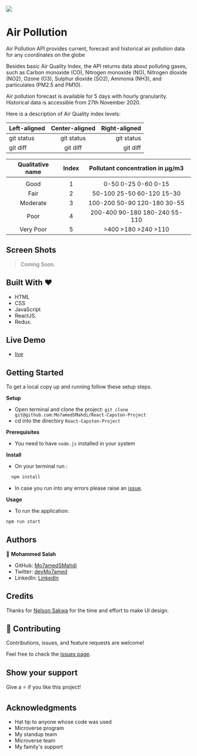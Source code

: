 ![](https://img.shields.io/badge/Microverse-blueviolet)

# Air Pollution

Air Pollution API provides current, forecast and historical air pollution data for any coordinates on the globe

Besides basic Air Quality Index, the API returns data about polluting gases, such as Carbon monoxide (CO), Nitrogen monoxide (NO), Nitrogen dioxide (NO2), Ozone (O3), Sulphur dioxide (SO2), Ammonia (NH3), and particulates (PM2.5 and PM10).

Air pollution forecast is available for 5 days with hourly granularity. Historical data is accessible from 27th November 2020.

Here is a description of Air Quality index levels:

| Left-aligned | Center-aligned | Right-aligned |
| :----------- | :------------: | ------------: |
| git status   |   git status   |    git status |
| git diff     |    git diff    |      git diff |

| Qualitative name | Index | Pollutant concentration in μg/m3 |
| :--------------: | :---: | :------------------------------: |
|                  |       |   | NO2 |     PM10 |   O3  |      PM25 (optional) |    |
|       Good       |   1   |   0-50    0-25    0-60      0-15        |
|       Fair       |   2   |   50-100  25-50   60-120    15-30     |
|     Moderate     |   3   |   100-200 50-90   120-180   30-55    |
|       Poor       |   4   |   200-400 90-180  180-240   55-110   |
|    Very Poor     |   5   |   >400    >180    >240      >110        |

## Screen Shots

> Coming Soon.

## Built With &hearts;

- HTML
- CSS
- JavaScript
- ReactJS.
- Redux.

## Live Demo

- [live](https://mo7amedsmahdi.github.io/React-Capston-Project/)

## Getting Started

To get a local copy up and running follow these setup steps.

**Setup**

- Open terminal and clone the project: `git clone git@github.com:Mo7amedSMahdi/React-Capston-Project`
- cd into the directory `React-Capston-Project`

**Prerequisites**

- You need to have `node.js` installed in your system

**Install**

- On your terminal run :

```sh
  npm install
```

- In case you run into any errors please raise an [issue](https://github.com/Mo7amedSMahdi/space-travelers-hub/issues).

**Usage**

- To run the application:

```sh
npm run start

```

## Authors

👤 **Mohammed Salah**

- GitHub: [Mo7amedSMahdi](https://github.com/Mo7amedSMahdi)
- Twitter: [devMo7amed](https://twitter.com/devMo7amed)
- LinkedIn: [LinkedIn](https://www.linkedin.com/in/Mo7amedSMahdi/)

## Credits

Thanks for [Nelson Sakwa](https://www.behance.net/sakwadesignstudio) for the time and effort to make UI design.

## 🤝 Contributing

Contributions, issues, and feature requests are welcome!

Feel free to check the [issues page](../../issues/).

## Show your support

Give a ⭐️ if you like this project!

## Acknowledgments

- Hat tip to anyone whose code was used
- Microverse program
- My standup team
- Microverse team
- My family's support
